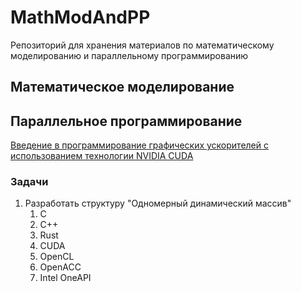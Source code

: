 # MathModAndPP
Репозиторий для хранения материалов по математическому моделированию и параллельному программированию

## Математическое моделирование


## Параллельное программирование

[Введение в программирование графических ускорителей с использованием технологии NVIDIA CUDA](Parallel_programming/CUDA/README.md)

### Задачи

1. Разработать структуру "Одномерный динамический массив"
    1. C
    2. C++
    3. Rust
    4. CUDA
    5. OpenCL
    6. OpenACC
    7. Intel OneAPI


